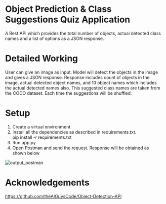 # Object Prediction & Class Suggestions Quiz Application
A Rest API which provides the total number of objects, actual detected class names and a list of options as a JSON response.

# Detailed Working
User can give an image as input. Model will detect the objects in the image and gives a JSON response. Response includes count of objects in the image, actual detected object names, and 10 object names which includes the actual detected names also. This suggested class names are taken from the COCO dataset. Each time the suggestions will be shuffled.

# Setup
1. Create a virtual environment.
2. Install all the dependencies as described in requirements.txt.  
    pip install -r requirements.txt
4. Run app.py
5. Open Postman and send the request. Response will be obtained as shown below

![output_postman](https://user-images.githubusercontent.com/43404287/128636961-c361ba1c-ca63-47dc-862f-68706921adf9.JPG)


# Acknowledgements
https://github.com/theAIGuysCode/Object-Detection-API
